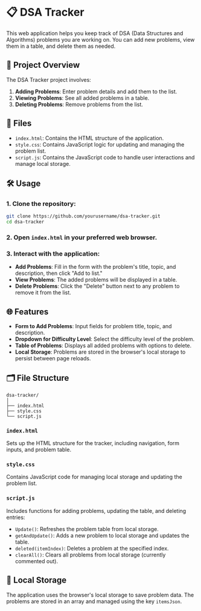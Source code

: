 # 📋 DSA Tracker

This web application helps you keep track of DSA (Data Structures and Algorithms) problems you are working on. You can add new problems, view them in a table, and delete them as needed.

## 🌟 Project Overview

The DSA Tracker project involves:

1. **Adding Problems**: Enter problem details and add them to the list.
2. **Viewing Problems**: See all added problems in a table.
3. **Deleting Problems**: Remove problems from the list.

## 📂 Files

- `index.html`: Contains the HTML structure of the application.
- `style.css`: Contains JavaScript logic for updating and managing the problem list.
- `script.js`: Contains the JavaScript code to handle user interactions and manage local storage.

## 🛠️ Usage

### 1. Clone the repository:

```bash
git clone https://github.com/yourusername/dsa-tracker.git
cd dsa-tracker
```

### 2. Open `index.html` in your preferred web browser.

### 3. Interact with the application:

- **Add Problems**: Fill in the form with the problem's title, topic, and description, then click "Add to list."
- **View Problems**: The added problems will be displayed in a table.
- **Delete Problems**: Click the "Delete" button next to any problem to remove it from the list.

## 🌐 Features

- **Form to Add Problems**: Input fields for problem title, topic, and description.
- **Dropdown for Difficulty Level**: Select the difficulty level of the problem.
- **Table of Problems**: Displays all added problems with options to delete.
- **Local Storage**: Problems are stored in the browser's local storage to persist between page reloads.

## 🗂️ File Structure

```
dsa-tracker/
│
├── index.html
├── style.css
└── script.js
```

### `index.html`

Sets up the HTML structure for the tracker, including navigation, form inputs, and problem table.

### `style.css`

Contains JavaScript code for managing local storage and updating the problem list.

### `script.js`

Includes functions for adding problems, updating the table, and deleting entries:
- `Update()`: Refreshes the problem table from local storage.
- `getAndUpdate()`: Adds a new problem to local storage and updates the table.
- `deleted(itemIndex)`: Deletes a problem at the specified index.
- `clearAll()`: Clears all problems from local storage (currently commented out).

## 💾 Local Storage

The application uses the browser's local storage to save problem data. The problems are stored in an array and managed using the key `itemsJson`.
